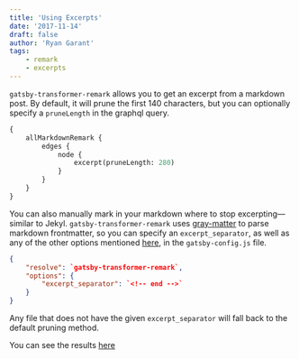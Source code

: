 ```yaml
---
title: 'Using Excerpts'
date: '2017-11-14'
draft: false
author: 'Ryan Garant'
tags:
    - remark
    - excerpts
---
```


`gatsby-transformer-remark` allows you to get an excerpt from a markdown post. By default, it will prune the first 140 characters, but you can optionally specify a `pruneLength` in the graphql query.

```graphql
{
    allMarkdownRemark {
        edges {
            node {
                excerpt(pruneLength: 280)
            }
        }
    }
}
```

You can also manually mark in your markdown where to stop excerpting—similar to Jekyl. `gatsby-transformer-remark` uses [gray-matter](https://github.com/jonschlinkert/gray-matter) to parse markdown frontmatter, so you can specify an `excerpt_separator`, as well as any of the other options mentioned [here](https://github.com/jonschlinkert/gray-matter#options), in the `gatsby-config.js` file.

```json
{
    "resolve": `gatsby-transformer-remark`,
    "options": {
        "excerpt_separator": `<!-- end -->`
    }
}
```

Any file that does not have the given `excerpt_separator` will fall back to the default pruning method.

You can see the results [here](/excerpt-example)
